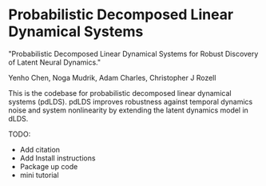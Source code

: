 # Probabilistic Decomposed Linear Dynamical Systems

"Probabilistic Decomposed Linear Dynamical Systems for Robust Discovery of Latent Neural Dynamics."

Yenho Chen, Noga Mudrik, Adam Charles, Christopher J Rozell

This is the codebase for probabilistic decomposed linear dynamical systems (pdLDS). pdLDS improves robustness against temporal dynamics noise and system nonlinearity by extending the latent dynamics model in dLDS.  



TODO:
- Add citation
- Add Install instructions
- Package up code
- mini tutorial
